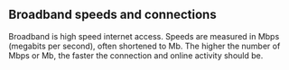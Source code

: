 ##  Broadband speeds and connections

Broadband is high speed internet access. Speeds are measured in Mbps (megabits
per second), often shortened to Mb. The higher the number of Mbps or Mb, the
faster the connection and online activity should be.
